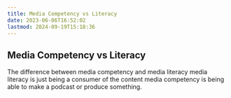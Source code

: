 ```yaml
---
title: Media Competency vs Literacy
date: 2023-06-06T16:52:02
lastmod: 2024-09-19T15:18:36
---
```


## Media Competency vs Literacy

The difference between media competency and media literacy media literacy is just being a consumer of the content media competency is being able to make a podcast or produce something.
